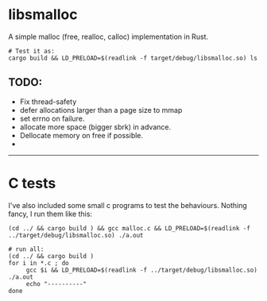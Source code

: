 # libsmalloc
A simple malloc (free, realloc, calloc) implementation in Rust.

```
# Test it as:
cargo build && LD_PRELOAD=$(readlink -f target/debug/libsmalloc.so) ls
```

## TODO:
* Fix thread-safety
* defer allocations larger than a page size to mmap
* set errno on failure.
* allocate more space (bigger sbrk) in advance.
* Dellocate memory on free if possible.
* 
----
# C tests
I've also included some small c programs to test the behaviours. Nothing fancy, I run them like this:
```
(cd ../ && cargo build ) && gcc malloc.c && LD_PRELOAD=$(readlink -f ../target/debug/libsmalloc.so) ./a.out 

# run all:
(cd ../ && cargo build )
for i in *.c ; do 
     gcc $i && LD_PRELOAD=$(readlink -f ../target/debug/libsmalloc.so) ./a.out 
     echo "----------"
done

```
